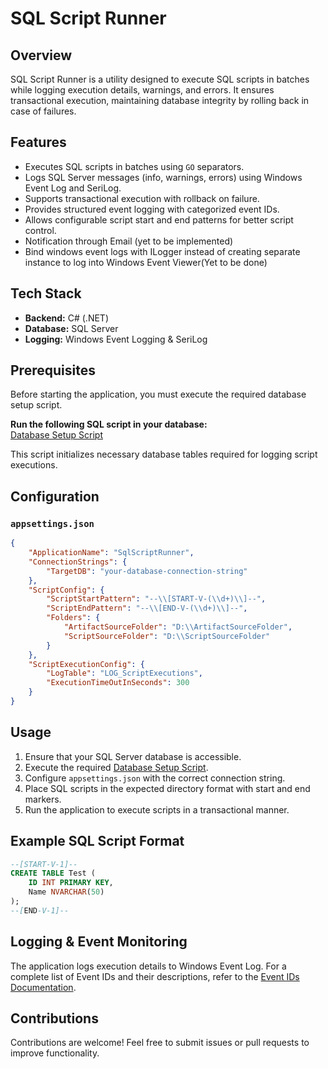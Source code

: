 # SQL Script Runner

## Overview
SQL Script Runner is a utility designed to execute SQL scripts in batches while logging execution details, warnings, and errors. It ensures transactional execution, maintaining database integrity by rolling back in case of failures.

## Features
- Executes SQL scripts in batches using `GO` separators.
- Logs SQL Server messages (info, warnings, errors) using Windows Event Log and SeriLog.
- Supports transactional execution with rollback on failure.
- Provides structured event logging with categorized event IDs.
- Allows configurable script start and end patterns for better script control.
- Notification through Email (yet to be implemented)
- Bind windows event logs with ILogger instead of creating separate instance to log into Windows Event Viewer(Yet to be done)

## Tech Stack
- **Backend:** C# (.NET)
- **Database:** SQL Server
- **Logging:** Windows Event Logging & SeriLog

## Prerequisites
Before starting the application, you must execute the required database setup script.  

 **Run the following SQL script in your database:**  
 [Database Setup Script](Scripts/00_CreateLogTable.sql)  

This script initializes necessary database tables required for logging script executions.


## Configuration
### `appsettings.json`
```json
{
    "ApplicationName": "SqlScriptRunner",
    "ConnectionStrings": {
        "TargetDB": "your-database-connection-string"
    },
    "ScriptConfig": {
        "ScriptStartPattern": "--\\[START-V-(\\d+)\\]--",
        "ScriptEndPattern": "--\\[END-V-(\\d+)\\]--",
        "Folders": {
            "ArtifactSourceFolder": "D:\\ArtifactSourceFolder",
            "ScriptSourceFolder": "D:\\ScriptSourceFolder"
        }
    },
    "ScriptExecutionConfig": {
        "LogTable": "LOG_ScriptExecutions",
        "ExecutionTimeOutInSeconds": 300
    }
}

```

## Usage
1. Ensure that your SQL Server database is accessible.
2. Execute the required [Database Setup Script](Scripts/00_CreateLogTable.sql).  
3. Configure `appsettings.json` with the correct connection string.
4. Place SQL scripts in the expected directory format with start and end markers.
5. Run the application to execute scripts in a transactional manner.

## Example SQL Script Format
```sql
--[START-V-1]--
CREATE TABLE Test (
    ID INT PRIMARY KEY,
    Name NVARCHAR(50)
);
--[END-V-1]--
```

## Logging & Event Monitoring
The application logs execution details to Windows Event Log.
For a complete list of Event IDs and their descriptions, refer to the [Event IDs Documentation](_Docs/EVENT_IDS.md).

## Contributions
Contributions are welcome! Feel free to submit issues or pull requests to improve functionality.

